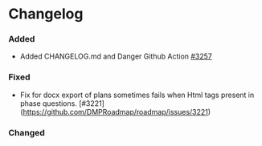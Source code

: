 # Changelog

### Added

- Added CHANGELOG.md and Danger Github Action [#3257](https://github.com/DMPRoadmap/roadmap/issues/3257)

### Fixed
- Fix for docx export of plans sometimes fails when Html tags
present in phase questions. [#3221] (https://github.com/DMPRoadmap/roadmap/issues/3221)

### Changed
